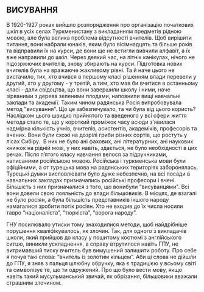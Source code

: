 ## ВИСУВАННЯ

В 1920-1927 роках вийшло розпорядження про організацію початкових шкіл в усіх селах Туркменистану з викладанням предметів рідною мовою, але була велика проблема відсутності вчителів.
Щоб вирішити питання, вони набрали юнаків, яким було вісімнадцять та більше років та відправили їх на курси, де вони ще не встигли вивчили алфавіт, а їх вже направили до шкіл.
Через деякий час, на літніх канікулах, нічого не підозрюючих вчителів, знову збирають на курси.
Підготовка нових вчителів була на вражаюче жахливому рівні.
Та й наче цього не вистачило, тих, хто вчився в першому класі рішенням влади перевели у другий, хто у другому - у третій, а тим, хто мав би вчитися в останньому класі - дали свідоцтва, що вони завершили школу і ними, наче зірваними з дерева зеленими плодами, наповнили вищі навчальні заклади та академії.
Таким чином радянська Росія випробовувала метод "висування".
Що це забезпечувало, та чи була від цього користь?
Наслідком цього швидко прийнятого та введеного у всі сфери життя метода стало те, що у короткий проміжок часу всюди з'явилася надмірна кількість учнів, вчителів, асистентів, академіків, професорів та вчених.
Вони були схожі на дозрілі гриби різних сортів, що ростуть у лісах Сибіру. 
В них не було ані фахових, ані літературних, ані наукових книжок на рідній мові, у них навіть, здається, не було необхідності в цих речах.
Після п’ятого класу навчання велося за підручниками, написаними російською мовою.
Російська і туркменська мови були офіційними, а от турецька мова на радянських територіях заборонялась.
Турецькі думки висловлювати було дуже небезпечно, на всі посади в навчальних закладах призначались російські професори і вчені.
Більшість з них призначалися з того, що вонибули “висуванцями".
Всі вони довели свою лояльність до влади більшовиків.
В місцях, де взагалі не було росіян, а була більшість представників іншого народу намагалися зробити потік росіян.
Хто не входив до їх числа носили тавро “націоналіста”, “тюркіста”, “ворога народу”.

ГНУ посилювало утиски тому знаходилися методи, щоб найдрібніше порушення кваліфікувалось, як злочин.
Так, для одного з викладачів школи, який прийшов до класу у пошитому костюмі з англійського ситцю, виникли ускладнення, в справу втрутилося навіть ГПУ, не витримавший тиску вчитель був вимушений залишити роботу.
Про себе я почув такі слова: “вчитель із золотим кільцем”.
Аби ці слова не дійшли до ГПУ, я зняв з пальця шлюбну обручку, яка є традицією у всьому світі та символізує те, що ти одружений.
Про що було вести мову, якщо навіть такий мусульманський звичай, як обрізання, більшовики вважали страшним злочином.
